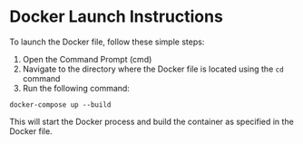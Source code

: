 # Docker Launch Instructions

To launch the Docker file, follow these simple steps:

1. Open the Command Prompt (cmd)
2. Navigate to the directory where the Docker file is located using the `cd` command
3. Run the following command:

`docker-compose up --build`

This will start the Docker process and build the container as specified in the Docker file.


